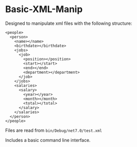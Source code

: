 # Basic-XML-Manip
Designed to manipulate xml files with the following structure:
```
<people>
  <person>
    <name></name>
    <birthdate></birthdate>
    <jobs>
      <job>
        <position></position>
        <start></start>
        <end></end>
        <department></department>
      </job>
    </jobs>
    <salaries>
      <salary>
        <year></year>
        <month></month>
        <total></total>
      </salary>
    </salaries>
  </person> 
</people>
```
Files are read from `bin/Debug/net7.0/test.xml`

Includes a basic command line interface.
